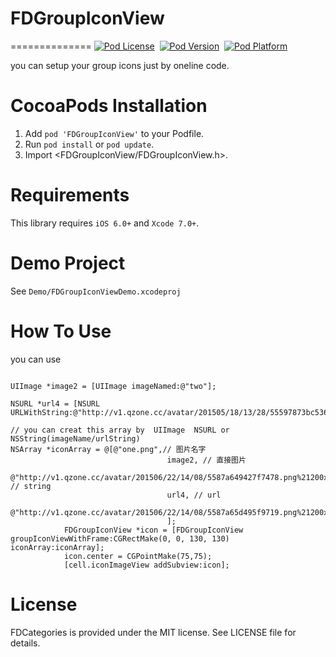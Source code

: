 # FDGroupIconView
==============
[![Pod License](http://img.shields.io/cocoapods/l/FDGroupIconView.svg?style=flat)](https://www.apache.org/licenses/LICENSE-2.0.html)&nbsp;
[![Pod Version](http://img.shields.io/cocoapods/v/FDGroupIconView.svg?style=flat)](http://cocoadocs.org/docsets/FDCategories/)&nbsp;
[![Pod Platform](http://img.shields.io/cocoapods/p/FDGroupIconView.svg?style=flat)](http://cocoadocs.org/docsets/FDCategories/)&nbsp;

you can setup your group icons just by oneline code.

CocoaPods Installation
==============

1. Add `pod 'FDGroupIconView'` to your Podfile.
2. Run `pod install` or `pod update`.
3. Import \<FDGroupIconView/FDGroupIconView.h\>.

Requirements
==============
This library requires `iOS 6.0+` and `Xcode 7.0+`.

Demo Project
==============
See `Demo/FDGroupIconViewDemo.xcodeproj`

How To Use
==============

you can use 

``` 

UIImage *image2 = [UIImage imageNamed:@"two"];

NSURL *url4 = [NSURL URLWithString:@"http://v1.qzone.cc/avatar/201505/18/13/28/55597873bc536742.jpg%21200x200.jpg"];

// you can creat this array by  UIImage  NSURL or NSString(imageName/urlString)  
NSArray *iconArray = @[@"one.png",// 图片名字
                                   image2, // 直接图片
                                   @"http://v1.qzone.cc/avatar/201506/22/14/08/5587a649427f7478.png%21200x200.jpg", // string
                                   url4, // url
                                   @"http://v1.qzone.cc/avatar/201506/22/14/08/5587a65d495f9719.png%21200x200.jpg",
                                   ];
            FDGroupIconView *icon = [FDGroupIconView groupIconViewWithFrame:CGRectMake(0, 0, 130, 130) iconArray:iconArray];
            icon.center = CGPointMake(75,75);
            [cell.iconImageView addSubview:icon];

```


License
==============
FDCategories is provided under the MIT license. See LICENSE file for details.

